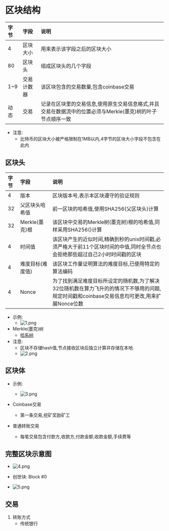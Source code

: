 # 区块结构

| 字节 | 字段 | 说明 |
| :-- | :-- | :-- |
| 4 | 区块大小 | 用来表示该字段之后的区块大小 |
| 80 | 区块头 | 组成区块头的几个字段 |
| 1~9 | 交易计数器 | 该区块包含的交易数量,包含coinbase交易 |
| 动态 | 交易 | 记录在区块里的交易信息,使用原生交易信息格式,并且交易在数据流中的位置必须与Merkle(墨克)树的叶子节点顺序一致 |

* 注意: 
  * 比特币的区块大小被严格限制在1MB以内,4字节的区块大小字段不包含在此内

## 区块头

| 字节 | 字段 | 说明 |
| :-- | :-- | :-- |
| 4 | 版本 | 区块版本号,表示本区块遵守的验证规则 |
| 32 | 父区块头哈希值 | 前一区块的哈希值,使用SHA256(父区块头)计算 |
| 32 | Merkle(墨克)根 | 该区块中交易的Merkle树(墨克树)根的哈希值,同样采用SHA256()计算 |
| 4 | 时间值 | 该区块产生的近似时间,精确到秒的unix时间戳,必须严格大于前11个区块时间的中值,同时全节点也会拒绝那些超过自己2小时时间戳的区块 |
| 4 | 难度目标(难度值) | 该区块工作量证明算法的难度目标,已使用特定的算法编码 |
| 4 | Nonce | 为了找到满足难度目标所设定的随机数,为了解决32位随机数在算力飞升的的情况下不够用的问题,规定时间戳和coinbase交易信息均可更改,用来扩展Nonce位数 |

* 示例: 
  * ![1.png](https://s2.loli.net/2023/09/05/autd6fCN7mMFRjg.png)
* Merkle(墨克)树
  * [哈系树](https://zh.wikipedia.org/wiki/%E5%93%88%E5%B8%8C%E6%A0%91)
* 注意:
  * 区块不存储hash值,节点接收区块后独立计算并存储在本地.
  * ![2.png](https://s2.loli.net/2023/09/05/9CHWcPSh7pIQLdt.png)

## 区块体

* 示例:
  * ![3.png](https://s2.loli.net/2023/09/05/lA9aiCZYMqdTUg8.png)

* Coinbase交易
  * 第一条交易,挖矿奖励矿工

* 普通转账交易
  * 每笔交易包含付款方,收款方,付款金额,收款金额,手续费等

## 完整区块示意图

* ![4.png](https://s2.loli.net/2023/09/05/NxU4XspnSuMjZVa.png)

* 创世块: Block #0
* ![5.png](https://s2.loli.net/2023/09/05/bJ2anTgtLusYIwW.png)

## 交易

1. 转账方式
    * 传统银行
        
